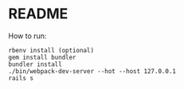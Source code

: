 # README

How to run:

    rbenv install (optional)
    gem install bundler
    bundler install
    ./bin/webpack-dev-server --hot --host 127.0.0.1
    rails s
